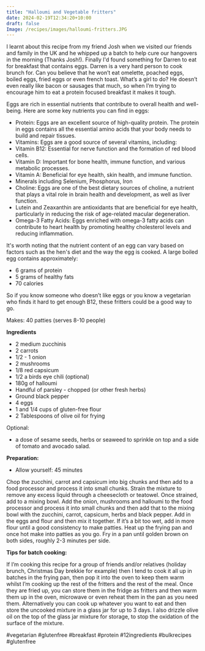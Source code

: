 ```yaml
---
title: "Halloumi and Vegetable fritters"
date: 2024-02-19T12:34:20+10:00
draft: false
Image: /recipes/images/halloumi-fritters.JPG
---
```


I learnt about this recipe from my friend Josh when we visited our friends and family in the UK and he whipped up a batch to help cure our hangovers in the morning (Thanks Josh!). Finally I'd found something for Darren to eat for breakfast that contains eggs. Darren is a very hard person to cook brunch for. Can you believe that he won’t eat omelette, poached eggs, boiled eggs, fried eggs or even french toast. What’s a girl to do? He doesn’t even really like bacon or sausages that much, so when I’m trying to encourage him to eat a protein focused breakfast it makes it tough. 

Eggs are rich in essential nutrients that contribute to overall health and well-being. Here are some key nutrients you can find in eggs:

* Protein: Eggs are an excellent source of high-quality protein. The protein in eggs contains all the essential amino acids that your body needs to build and repair tissues.
* Vitamins: Eggs are a good source of several vitamins, including:
* Vitamin B12: Essential for nerve function and the formation of red blood cells.
* Vitamin D: Important for bone health, immune function, and various metabolic processes.
* Vitamin A: Beneficial for eye health, skin health, and immune function.
* Minerals including Selenium, Phosphorus, Iron
* Choline: Eggs are one of the best dietary sources of choline, a nutrient that plays a vital role in brain health and development, as well as liver function.
* Lutein and Zeaxanthin are antioxidants that are beneficial for eye health, particularly in reducing the risk of age-related macular degeneration.
* Omega-3 Fatty Acids: Eggs enriched with omega-3 fatty acids can contribute to heart health by promoting healthy cholesterol levels and reducing inflammation.

It's worth noting that the nutrient content of an egg can vary based on factors such as the hen's diet and the way the egg is cooked. A large boiled egg contains approximately:

* 6 grams of protein
* 5 grams of healthy fats
* 70 calories

So if you know someone who doesn’t like eggs or you know a vegetarian who finds it hard to get enough B12, these fritters could be a good way to go. 

 
Makes: 40 patties (serves 8-10 people)

__Ingredients__
 
* 2 medium zucchinis
* 2 carrots
* 1/2 - 1 onion
* 2 mushrooms
* 1/8 red capsicum
* 1/2 a birds eye chili (optional)
* 180g of halloumi
* Handful of parsley - chopped (or other fresh herbs)
* Ground black pepper
* 4 eggs
* 1 and 1/4 cups of gluten-free flour
* 2 Tablespoons of olive oil for frying

 
Optional:

* a dose of sesame seeds, herbs or seaweed to sprinkle on top and a side of tomato and avocado salad.
 
__Preparation:__

* Allow yourself: 45 minutes
 
Chop the zucchini, carrot and capsicum into big chunks and then add to a food processor and process it into small chunks.
Strain the mixture to remove any excess liquid through a cheesecloth or teatowel. Once strained, add to a mixing bowl. Add the onion, mushrooms and halloumi to the food processor and process it into small chunks and then add that to the mixing bowl with the zucchini, carrot, capsicum, herbs and black pepper. Add in the eggs and flour and then mix it together. If it’s a bit too wet, add in more flour until a good consistency to make patties. Heat up the frying pan and once hot make into patties as you go. Fry in a pan until golden brown on both sides, roughly 2-3 minutes per side. 

__Tips for batch cooking:__

If I’m cooking this recipe for a group of friends and/or relatives (holiday brunch, Christmas Day brekkie for example) then I tend to cook it all up in batches in the frying pan, then pop it into the oven to keep them warm whilst I’m cooking up the rest of the fritters and the rest of the meal. Once they are fried up, you can store them in the fridge as fritters and then warm them up in the oven, microwave or even reheat them in the pan as you need them. Alternatively you can cook up whatever you want to eat and then store the uncooked mixture in a glass jar for up to 3 days. I also drizzle olive oil on the top of the glass jar mixture for storage, to stop the oxidation of the surface of the mixture. 

 
#vegetarian #glutenfree #breakfast #protein #12ingredients #bulkrecipes #glutenfree

